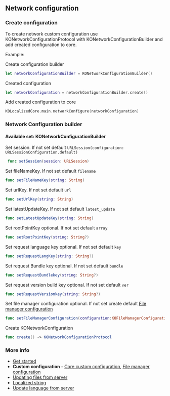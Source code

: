 ## Network configuration

### Create configuration

To create  network custom configuration use KONetworkConfigurationProtocol with  KONetworkConfigurationBuilder
and add created configuration to core.

Example:

Create configuration builder
```swift
let networkConfigurationBuilder = KONetworkConfigurationBuilder()
```
Created configuration
```swift
let networkConfiguration = networkConfigurationBuilder.create()
```
Add created configuration to core
```swift
KOLocalizedCore.main.networkConfigure(networkConfiguration)
```
### Network Configuration builder
#### Available set: KONetworkConfigurationBuilder

Set session. If not set default  ```URLSession(configuration: URLSessionConfiguration.default)```
```swift
 func setSession(session: URLSession)
```
Set fileNameKey. If not set default  ```filename```
```swift
func setFileNameKey(string: String)
```
Set urlKey. If not set default  ```url```
```swift
func setUrlKey(string: String)
```
Set latestUpdateKey. If not set default  ```latest_update```
```swift
func setLatestUpdateKey(string: String)
```
Set rootPointKey optional. If not set default  ```array```
```swift
func setRootPointKey(string: String?)
```
Set request language key optional. If not set default  ```key```
```swift
func setRequestLangKey(string: String?)
```
Set request Bundle key optional. If not set default  ```bundle```
```swift
func setRequestBundlekey(string: String?)
```
Set request version build key optional. If not set default  ```ver```
```swift
func setRequestVersionkey(string: String?)
```
Set file manager configuration optional. If not set create default [File manager configuration](/Documentation/FileManagerConfiguration.md)
```swift
func setFileManagerConfiguration(configuration:KOFileManagerConfigurationProtocol)
```
Create KONetworkConfiguration
```swift
func create() -> KONetworkConfigurationProtocol
```

### More info 
- [Get started](/Documentation/GetStarted.md)
- **Custom configuration -** [Core custom configuration](/Documentation/CustomConfiguration.md),  [File manager configuration](/Documentation/FileManagerConfiguration.md)
- [Updating files from server](/Documentation/UpdatingFromServer.md)
- [Localized string](/Documentation/LocalizedString.md)
- [Update language from server](/Documentation/UpdateLanguageFromServer.md)
